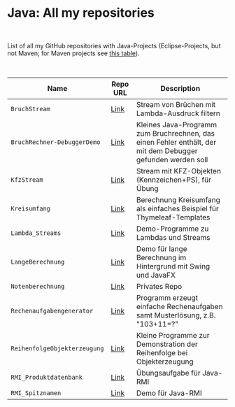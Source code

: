 # Java: All my repositories #

<br>

List of all my GitHub repositories with Java-Projects (Eclipse-Projects, but not Maven; for Maven projects see [this table](TOC-maven.md)).

<br>

| Name | Repo URL | Description |
| ---- | -------- | ----------- |
| `BruchStream` | [Link](https://github.com/MDecker-MobileComputing/Java_BruchStream) | Stream von Brüchen mit Lambda-Ausdruck filtern |
| `BruchRechner-DebuggerDemo` | [Link](https://github.com/MDecker-MobileComputing/Java_BruchRechner-DebuggerDemo) | Kleines Java-Programm zum Bruchrechnen, das einen Fehler enthält, der mit dem Debugger gefunden werden soll |
| `KfzStream` | [Link](https://github.com/MDecker-MobileComputing/Java_KfzStream) | Stream mit KFZ-Objekten (Kennzeichen+PS), für Übung |
| `Kreisumfang` | [Link](https://github.com/MDecker-MobileComputing/Maven_SpringBoot_Kreisumfang) | Berechnung Kreisumfang als einfaches Beispiel für Thymeleaf-Templates |
| `Lambda_Streams` | [Link](https://github.com/MDecker-MobileComputing/Java_Lambda_Streams) | Demo-Programme zu Lambdas und Streams |
| `LangeBerechnung` | [Link](https://github.com/MDecker-MobileComputing/Java_LangeBerechnung) | Demo für lange Berechnung im Hintergrund mit Swing und JavaFX |
| `Notenberechnung` | [Link](https://github.com/MDecker-MobileComputing/Java_Notenberechnung) | Privates Repo |
| `Rechenaufgabengenerator`| [Link](https://github.com/MDecker-MobileComputing/Java_Rechenaufgabengenerator) | Programm erzeugt einfache Rechenaufgaben samt Musterlösung, z.B. "103+11=?" |
| `ReihenfolgeObjekterzeugung` | [Link](https://github.com/MDecker-MobileComputing/Java_ReihenfolgeObjekterzeugung) | Kleine Programme zur Demonstration der Reihenfolge bei Objekterzeugung |
| `RMI_Produktdatenbank` | [Link](https://github.com/MDecker-MobileComputing/Java_RMI_Produktdatenbank) | Übungsaufgabe für Java-RMI |
| `RMI_Spitznamen` | [Link](https://github.com/MDecker-MobileComputing/Java_RMI_Spitznamen) | Demo für Java-RMI | 

<br>
